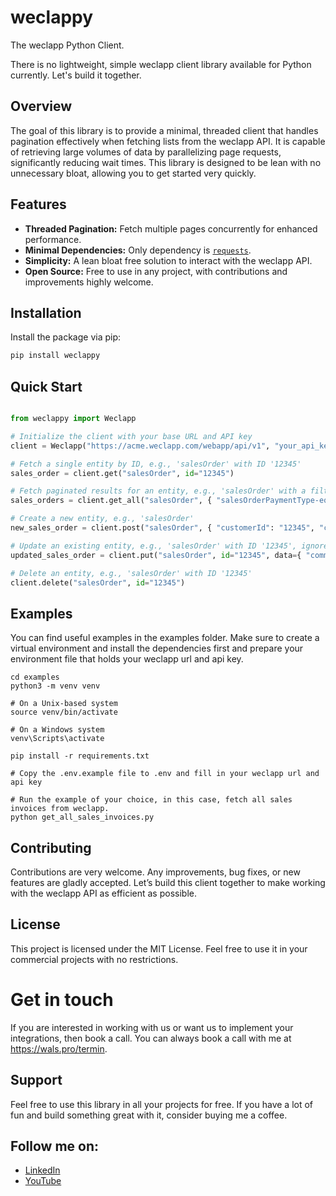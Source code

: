 # weclappy

The weclapp Python Client.

There is no lightweight, simple weclapp client library available for Python currently. Let's build it together.

## Overview

The goal of this library is to provide a minimal, threaded client that handles pagination effectively when fetching lists from the weclapp API. It is capable of retrieving large volumes of data by parallelizing page requests, significantly reducing wait times. This library is designed to be lean with no unnecessary bloat, allowing you to get started very quickly.

## Features

- **Threaded Pagination:** Fetch multiple pages concurrently for enhanced performance.
- **Minimal Dependencies:** Only dependency is [`requests`](https://pypi.org/project/requests/).
- **Simplicity:** A lean bloat free solution to interact with the weclapp API.
- **Open Source:** Free to use in any project, with contributions and improvements highly welcome.

## Installation

Install the package via pip:

```bash
pip install weclappy
```

## Quick Start

```python

from weclappy import Weclapp

# Initialize the client with your base URL and API key
client = Weclapp("https://acme.weclapp.com/webapp/api/v1", "your_api_key")

# Fetch a single entity by ID, e.g., 'salesOrder' with ID '12345'
sales_order = client.get("salesOrder", id="12345")

# Fetch paginated results for an entity, e.g., 'salesOrder' with a filter
sales_orders = client.get_all("salesOrder", { "salesOrderPaymentType-eq": "ADVANCE_PAYMENT" }, threaded=True)

# Create a new entity, e.g., 'salesOrder'
new_sales_order = client.post("salesOrder", { "customerId": "12345", "commission": "Hello, world!" })

# Update an existing entity, e.g., 'salesOrder' with ID '12345', ignoreMissingProperties is True per default
updated_sales_order = client.put("salesOrder", id="12345", data={ "commission": "Hello, universe!" })

# Delete an entity, e.g., 'salesOrder' with ID '12345'
client.delete("salesOrder", id="12345")

```

## Examples

You can find useful examples in the examples folder. Make sure to create a virtual environment and install the dependencies first and prepare your environment file that holds your weclapp url and api key.

```
cd examples
python3 -m venv venv

# On a Unix-based system
source venv/bin/activate

# On a Windows system
venv\Scripts\activate

pip install -r requirements.txt

# Copy the .env.example file to .env and fill in your weclapp url and api key

# Run the example of your choice, in this case, fetch all sales invoices from weclapp.
python get_all_sales_invoices.py
```

## Contributing

Contributions are very welcome. Any improvements, bug fixes, or new features are gladly accepted. Let’s build this client together to make working with the weclapp API as efficient as possible.


## License

This project is licensed under the MIT License. Feel free to use it in your commercial projects with no restrictions.

# Get in touch

If you are interested in working with us or want us to implement your integrations, then book a call. You can always book a call with me at 
https://wals.pro/termin.

## Support

Feel free to use this library in all your projects for free. If you have a lot of fun and build something great with it, consider buying me a coffee.

## Follow me on:
- [LinkedIn](https://www.linkedin.com/in/markuswals)
- [YouTube](https://www.youtube.com/@wals-pro)

